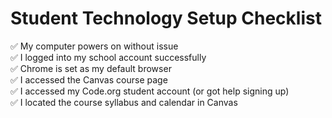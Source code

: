 # Student Technology Setup Checklist

✅ My computer powers on without issue  
✅ I logged into my school account successfully  
✅ Chrome is set as my default browser  
✅ I accessed the Canvas course page  
✅ I accessed my Code.org student account (or got help signing up)  
✅ I located the course syllabus and calendar in Canvas